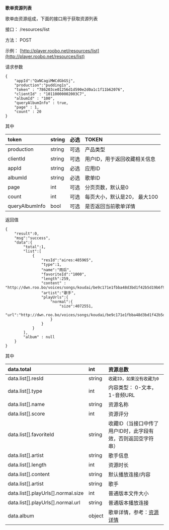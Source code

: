 **歌单资源列表**

歌单由资源组成，下面的接口用于获取资源列表

接口： /resources/list

方法： POST

示例：  [http://player.roobo.net/resources/list](http://player.roobo.net/resources/list)

请求参数

```
{
    "appId":"QaNCagiMWCdGbGSj",
    "production":"pudding1s",
    "token" : "786203ce01256d1d590e2d0a1c1f11b62076",
    "clientId" : "10110000002003C7",
    "albumId" : "100",
    "queryAlbumInfo" : true,
    "page" : 1,
    "count" : 20
}
```

其中

| token | string | 必选 | TOKEN |
| :--- | :--- | :--- | :--- |
| production | string | 可选 | 产品类型 |
| clientId | string | 可选 | 用户ID，用于返回收藏相关信息 |
| appId | string | 必选 | 应用ID |
| albumId | string | 必选 | 歌单ID |
| page | int | 可选 | 分页页数，默认是0 |
| count | int | 可选 | 每页大小，默认是20， 最大100 |
| queryAlbumInfo | bool | 可选 | 是否返回当前歌单详情 |

返回值

```
{
    "result":0,
    "msg":"success",
    "data":{
        "total":1,
        "list":[
            {
                "resId":"aires:485965",
                "type":1,
                "name":"雨后",
                "favoriteId":"1000",
                "length":259,
                "content" : "http://dwn.roo.bo/voices/songs/koudai/be9c171e1fbba48d3bd1f42b5d19b6f9.mp3",
                "artist":"歌手",
                "playUrls":{
                    "normal":{
                        "size":4072551,
                        "url":"http://dwn.roo.bo/voices/songs/koudai/be9c171e1fbba48d3bd1f42b5d19b6f9.mp3"
                    }
                }
            }
        ],
        "album" : null
    }
}
```

其中

| data.total | int | 资源总数 |
| :--- | :--- | :--- |
| data.list\[\].resId | string | `收藏ID，如果没有收藏为0` |
| data.list\[\].type | int | 内容类型： 0-文本， 1-音频URL |
| data.list\[\].name | string | 资源名称 |
| data.list\[\].score | int | 资源评分 |
| data.list\[\].favoriteId | string | 收藏ID（当接口中传了用户ID时，此字段有效，否则返回空字符串） |
| data.list\[\].artist | string | 歌手信息 |
| data.list\[\].length | int | 资源时长 |
| data.list\[\].content | string | 默认播放连接/内容 |
| data.list\[\].artist | string | 歌手 |
| data.list\[\].playUrls\[\].normal.size | int | 普通版本文件大小 |
| data.list\[\].playUrls\[\].normal.url | string | 普通版本播放连接 |
| data.album | object | 歌单详情，参考：[资源详情](/chapter1/zi-yuan-xiang-qing.md) |



